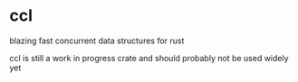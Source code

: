 # ccl

blazing fast concurrent data structures for rust

ccl is still a work in progress crate and should probably not be used widely yet
